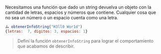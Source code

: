 Necesitamos una función que dado un string devuelva un objeto con la cantidad de letras, espacios y números que contiene. Cualquier cosa que no sea un número o un espacio cuenta como una letra.

```javascript
ム obtenerInfoString("H3ll0 Wor1d")
{letras:  7, digitos: 3, espacios: 1}
```
> Definí la función `obtenerInfoString` para lograr el comportamiento que acabamos de describir.